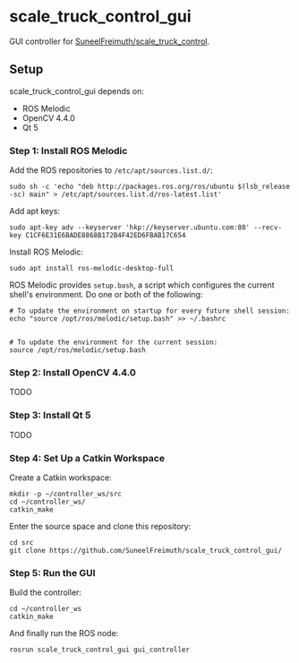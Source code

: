 # scale_truck_control_gui

GUI controller for [SuneelFreimuth/scale_truck_control](https://github.com/SuneelFreimuth/scale_truck_control/).

## Setup

scale_truck_control_gui depends on:
* ROS Melodic
* OpenCV 4.4.0
* Qt 5

### Step 1: Install ROS Melodic

Add the ROS repositories to `/etc/apt/sources.list.d/`:
```
sudo sh -c 'echo "deb http://packages.ros.org/ros/ubuntu $(lsb_release -sc) main" > /etc/apt/sources.list.d/ros-latest.list'
```

Add apt keys:
```
sudo apt-key adv --keyserver 'hkp://keyserver.ubuntu.com:80' --recv-key C1CF6E31E6BADE8868B172B4F42ED6FBAB17C654
```

Install ROS Melodic:
```
sudo apt install ros-melodic-desktop-full
```

ROS Melodic provides `setup.bash`, a script which configures the current shell's environment. Do one or both of the following:
```
# To update the environment on startup for every future shell session:
echo "source /opt/ros/melodic/setup.bash" >> ~/.bashrc


# To update the environment for the current session:
source /opt/ros/melodic/setup.bash
```

### Step 2: Install OpenCV 4.4.0

TODO

### Step 3: Install Qt 5

TODO

### Step 4: Set Up a Catkin Workspace

Create a Catkin workspace:
```
mkdir -p ~/controller_ws/src
cd ~/controller_ws/
catkin_make
```

Enter the source space and clone this repository:
```
cd src
git clone https://github.com/SuneelFreimuth/scale_truck_control_gui/
```

### Step 5: Run the GUI

Build the controller:
```
cd ~/controller_ws
catkin_make
```

And finally run the ROS node:
```
rosrun scale_truck_control_gui gui_controller
```

